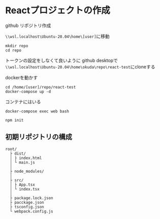 # Reactプロジェクトの作成

github リポジトリ作成

`\\wsl.localhost\Ubuntu-20.04\home\[user]`に移動

```
mkdir repo
cd repo
```

トークンの設定をしなくて良いように
github desktopで`\\wsl.localhost\Ubuntu-20.04\home\okuda\repo\react-test`にcloneする

dockerを動かす

```
cd /home/[user]/repo/react-test
docker-compose up -d
```

コンテナにはいる

```
docker-compose exec web bash
```

```
npm init
```

## 初期リポジトリの構成

```
root/
  ├ dist/
  │ ├ index.html
  │ └ main.js
  │
  ├ node_modules/
  │
  ├ src/
  │ ├ App.tsx
  │ └ index.tsx
  │
  ├ package.lock.json
  ├ pacckage.json
  ├ tsconfig.json
  └ webpack.config.js
```